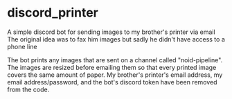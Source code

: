 # discord_printer
A simple discord bot for sending images to my brother's printer via email  
The original idea was to fax him images but sadly he didn't have access to a phone line  


The bot prints any images that are sent on a channel called "noid-pipeline". The images are resized before emailing them so that every printed image covers the same amount of paper. My brother's printer's email address, my email address/password, and the bot's discord token have been removed from the code.
